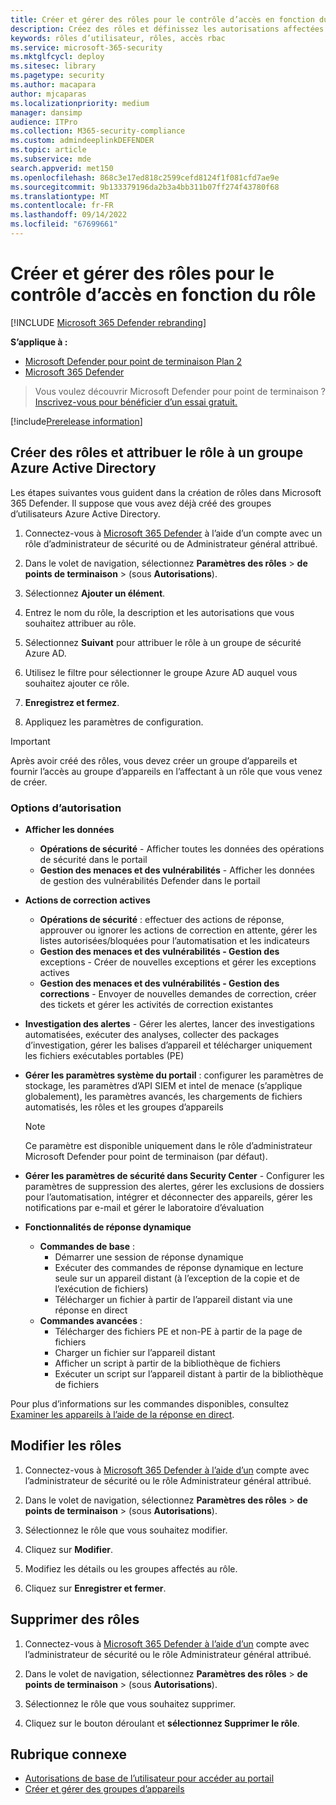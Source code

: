 ```yaml
---
title: Créer et gérer des rôles pour le contrôle d’accès en fonction du rôle
description: Créez des rôles et définissez les autorisations affectées au rôle dans le cadre de l’implémentation du contrôle d’accès en fonction du rôle dans le Microsoft 365 Defender
keywords: rôles d’utilisateur, rôles, accès rbac
ms.service: microsoft-365-security
ms.mktglfcycl: deploy
ms.sitesec: library
ms.pagetype: security
ms.author: macapara
author: mjcaparas
ms.localizationpriority: medium
manager: dansimp
audience: ITPro
ms.collection: M365-security-compliance
ms.custom: admindeeplinkDEFENDER
ms.topic: article
ms.subservice: mde
search.appverid: met150
ms.openlocfilehash: 868c3e17ed818c2599cefd8124f1f081cfd7ae9e
ms.sourcegitcommit: 9b133379196da2b3a4bb311b07ff274f43780f68
ms.translationtype: MT
ms.contentlocale: fr-FR
ms.lasthandoff: 09/14/2022
ms.locfileid: "67699661"
---
```

# <a name="create-and-manage-roles-for-role-based-access-control"></a>Créer et gérer des rôles pour le contrôle d’accès en fonction du rôle

[!INCLUDE [Microsoft 365 Defender rebranding](../../includes/microsoft-defender.md)]

**S’applique à :**

- [Microsoft Defender pour point de terminaison Plan 2](https://go.microsoft.com/fwlink/?linkid=2154037)
- [Microsoft 365 Defender](https://go.microsoft.com/fwlink/?linkid=2118804)

> Vous voulez découvrir Microsoft Defender pour point de terminaison ? [Inscrivez-vous pour bénéficier d’un essai gratuit.](https://signup.microsoft.com/create-account/signup?products=7f379fee-c4f9-4278-b0a1-e4c8c2fcdf7e&ru=https://aka.ms/MDEp2OpenTrial?ocid=docs-wdatp-roles-abovefoldlink)

[!include[Prerelease information](../../includes/prerelease.md)]

## <a name="create-roles-and-assign-the-role-to-an-azure-active-directory-group"></a>Créer des rôles et attribuer le rôle à un groupe Azure Active Directory

Les étapes suivantes vous guident dans la création de rôles dans Microsoft 365 Defender. Il suppose que vous avez déjà créé des groupes d’utilisateurs Azure Active Directory.

1. Connectez-vous à <a href="https://go.microsoft.com/fwlink/p/?linkid=2077139" target="_blank">Microsoft 365 Defender</a> à l’aide d’un compte avec un rôle d’administrateur de sécurité ou de Administrateur général attribué.

2. Dans le volet de navigation, sélectionnez **Paramètres des rôles** \> **de points de terminaison** \> (sous **Autorisations**).

3. Sélectionnez **Ajouter un élément**.

4. Entrez le nom du rôle, la description et les autorisations que vous souhaitez attribuer au rôle.

5. Sélectionnez **Suivant** pour attribuer le rôle à un groupe de sécurité Azure AD.

6. Utilisez le filtre pour sélectionner le groupe Azure AD auquel vous souhaitez ajouter ce rôle.

7. **Enregistrez et fermez**.

8. Appliquez les paramètres de configuration.

> [!IMPORTANT]
> Après avoir créé des rôles, vous devez créer un groupe d’appareils et fournir l’accès au groupe d’appareils en l’affectant à un rôle que vous venez de créer.

### <a name="permission-options"></a>Options d’autorisation

- **Afficher les données**
  - **Opérations de sécurité** - Afficher toutes les données des opérations de sécurité dans le portail
  - **Gestion des menaces et des vulnérabilités** - Afficher les données de gestion des vulnérabilités Defender dans le portail

- **Actions de correction actives**
  - **Opérations de sécurité** : effectuer des actions de réponse, approuver ou ignorer les actions de correction en attente, gérer les listes autorisées/bloquées pour l’automatisation et les indicateurs
  - **Gestion des menaces et des vulnérabilités - Gestion des** exceptions - Créer de nouvelles exceptions et gérer les exceptions actives
  - **Gestion des menaces et des vulnérabilités - Gestion des corrections** - Envoyer de nouvelles demandes de correction, créer des tickets et gérer les activités de correction existantes

- **Investigation des alertes** - Gérer les alertes, lancer des investigations automatisées, exécuter des analyses, collecter des packages d’investigation, gérer les balises d’appareil et télécharger uniquement les fichiers exécutables portables (PE)

- **Gérer les paramètres système du portail** : configurer les paramètres de stockage, les paramètres d’API SIEM et intel de menace (s’applique globalement), les paramètres avancés, les chargements de fichiers automatisés, les rôles et les groupes d’appareils

    > [!NOTE]
    > Ce paramètre est disponible uniquement dans le rôle d’administrateur Microsoft Defender pour point de terminaison (par défaut).

- **Gérer les paramètres de sécurité dans Security Center** - Configurer les paramètres de suppression des alertes, gérer les exclusions de dossiers pour l’automatisation, intégrer et déconnecter des appareils, gérer les notifications par e-mail et gérer le laboratoire d’évaluation

- **Fonctionnalités de réponse dynamique**
  - **Commandes de base** :
    - Démarrer une session de réponse dynamique
    - Exécuter des commandes de réponse dynamique en lecture seule sur un appareil distant (à l’exception de la copie et de l’exécution de fichiers)
    - Télécharger un fichier à partir de l’appareil distant via une réponse en direct
  - **Commandes avancées** :
    - Télécharger des fichiers PE et non-PE à partir de la page de fichiers
    - Charger un fichier sur l’appareil distant
    - Afficher un script à partir de la bibliothèque de fichiers
    - Exécuter un script sur l’appareil distant à partir de la bibliothèque de fichiers

Pour plus d’informations sur les commandes disponibles, consultez [Examiner les appareils à l’aide de la réponse en direct](live-response.md).

## <a name="edit-roles"></a>Modifier les rôles

1. Connectez-vous à <a href="https://go.microsoft.com/fwlink/p/?linkid=2077139" target="_blank">Microsoft 365 Defender à l’aide d’un</a> compte avec l’administrateur de sécurité ou le rôle Administrateur général attribué.

2. Dans le volet de navigation, sélectionnez **Paramètres des rôles** \> **de points de terminaison** \> (sous **Autorisations**).

3. Sélectionnez le rôle que vous souhaitez modifier.

4. Cliquez sur **Modifier**.

5. Modifiez les détails ou les groupes affectés au rôle.

6. Cliquez sur **Enregistrer et fermer**.

## <a name="delete-roles"></a>Supprimer des rôles

1. Connectez-vous à <a href="https://go.microsoft.com/fwlink/p/?linkid=2077139" target="_blank">Microsoft 365 Defender à l’aide d’un</a> compte avec l’administrateur de sécurité ou le rôle Administrateur général attribué.

2. Dans le volet de navigation, sélectionnez **Paramètres des rôles** \> **de points de terminaison** \> (sous **Autorisations**).

3. Sélectionnez le rôle que vous souhaitez supprimer.

4. Cliquez sur le bouton déroulant et **sélectionnez Supprimer le rôle**.

## <a name="related-topic"></a>Rubrique connexe

- [Autorisations de base de l’utilisateur pour accéder au portail](basic-permissions.md)
- [Créer et gérer des groupes d’appareils](machine-groups.md)
